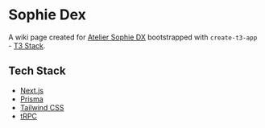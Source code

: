 # Sophie Dex

A wiki page created for [Atelier Sophie DX](https://store.steampowered.com/app/1502970/Atelier_Sophie_The_Alchemist_of_the_Mysterious_Book_DX/) bootstrapped with `create-t3-app` - [T3 Stack](https://create.t3.gg/).

## Tech Stack

-  [Next.js](https://nextjs.org)
-  [Prisma](https://prisma.io)
-  [Tailwind CSS](https://tailwindcss.com)
-  [tRPC](https://trpc.io)
